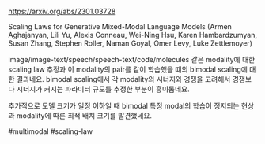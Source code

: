 https://arxiv.org/abs/2301.03728

Scaling Laws for Generative Mixed-Modal Language Models (Armen Aghajanyan, Lili Yu, Alexis Conneau, Wei-Ning Hsu, Karen Hambardzumyan, Susan Zhang, Stephen Roller, Naman Goyal, Omer Levy, Luke Zettlemoyer)

image/image-text/speech/speech-text/code/molecules 같은 modality에 대한 scaling law 추정과 이 modality의 pair를 같이 학습했을 떄의 bimodal scaling에 대한 결과네요. bimodal scaling에서 각 modality의 시너지와 경쟁을 고려해서 경쟁보다 시너지가 커지는 파라미터 규모를 추정한 부분이 흥미롭네요.

추가적으로 모델 크기가 일정 이하일 때 bimodal 특정 modal의 학습이 정지되는 현상과 modality에 따른 최적 배치 크기를 발견했네요.

#multimodal #scaling-law 